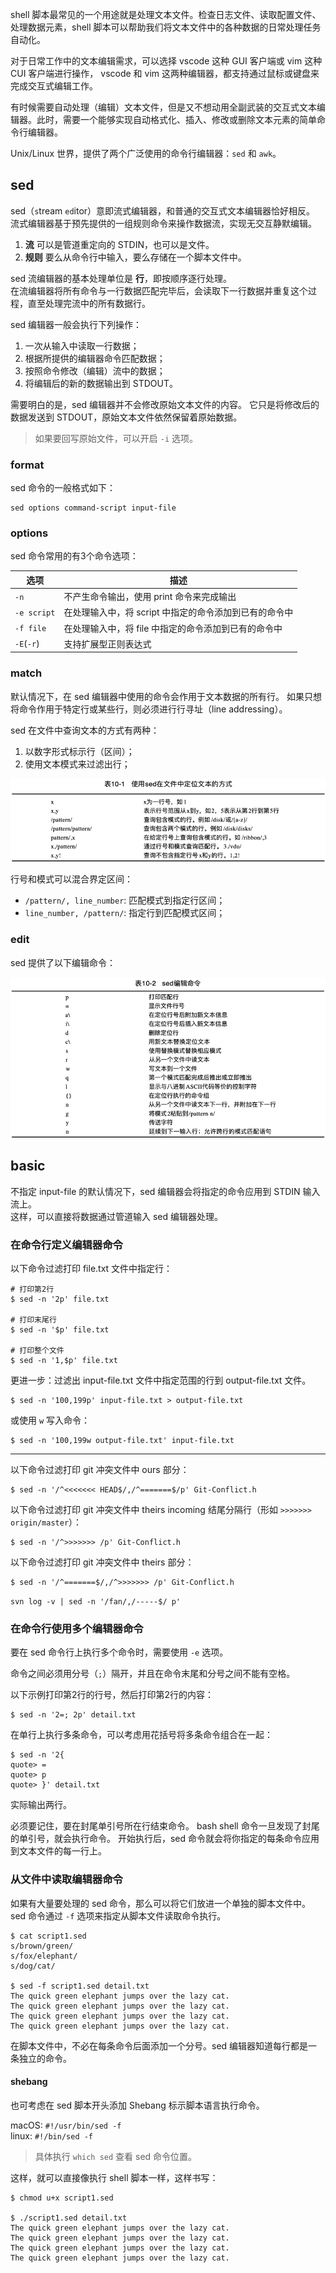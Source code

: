 
shell 脚本最常见的一个用途就是处理文本文件。检查日志文件、读取配置文件、处理数据元素，shell 脚本可以帮助我们将文本文件中的各种数据的日常处理任务自动化。

对于日常工作中的文本编辑需求，可以选择 vscode 这种 GUI 客户端或 vim 这种 CUI 客户端进行操作，
vscode 和 vim 这两种编辑器，都支持通过鼠标或键盘来完成交互式编辑工作。

有时候需要自动处理（编辑）文本文件，但是又不想动用全副武装的交互式文本编辑器。此时，需要一个能够实现自动格式化、插入、修改或删除文本元素的简单命令行编辑器。

Unix/Linux 世界，提供了两个广泛使用的命令行编辑器：`sed` 和 `awk`。

## sed

sed（`s`tream `ed`itor）意即流式编辑器，和普通的交互式文本编辑器恰好相反。
流式编辑器基于预先提供的一组规则命令来操作数据流，实现无交互静默编辑。

1. **流** 可以是管道重定向的 STDIN，也可以是文件。  
2. **规则** 要么从命令行中输入，要么存储在一个脚本文件中。  

sed 流编辑器的基本处理单位是 **行**，即按顺序逐行处理。  
在流编辑器将所有命令与一行数据匹配完毕后，会读取下一行数据并重复这个过程，直至处理完流中的所有数据行。  

sed 编辑器一般会执行下列操作：

1. 一次从输入中读取一行数据；  
2. 根据所提供的编辑器命令匹配数据；  
3. 按照命令修改（编辑）流中的数据；  
4. 将编辑后的新的数据输出到 STDOUT。  

需要明白的是，sed 编辑器并不会修改原始文本文件的内容。
它只是将修改后的数据发送到 STDOUT，原始文本文件依然保留着原始数据。

> 如果要回写原始文件，可以开启 `-i` 选项。

### format

sed 命令的一般格式如下：

```
sed options command-script input-file
```

### options

sed 命令常用的有3个命令选项：

选项         | 描述
------------|------------------------------------------------
`-n`        | 不产生命令输出，使用 print 命令来完成输出
`-e script` | 在处理输入中，将 script 中指定的命令添加到已有的命令中
`-f file`   | 在处理输入中，将 file 中指定的命令添加到已有的命令中
`-E`(`-r`)  | 支持扩展型正则表达式

### match

默认情况下，在 sed 编辑器中使用的命令会作用于文本数据的所有行。
如果只想将命令作用于特定行或某些行，则必须进行行寻址（line addressing）。

sed 在文件中查询文本的方式有两种：

1. 以数字形式标示行（区间）；  
2. 使用文本模式来过滤出行；  

![sed-match](images/sed-match.png)

行号和模式可以混合界定区间：

- `/pattern/, line_number`: 匹配模式到指定行区间；  
- `line_number, /pattern/`: 指定行到匹配模式区间；  

### edit

sed 提供了以下编辑命令：

![sed-edit](images/sed-edit.png)

## basic

不指定 input-file 的默认情况下，sed 编辑器会将指定的命令应用到 STDIN 输入流上。  
这样，可以直接将数据通过管道输入 sed 编辑器处理。  

### 在命令行定义编辑器命令

以下命令过滤打印 file.txt 文件中指定行：

```
# 打印第2行
$ sed -n '2p' file.txt

# 打印末尾行
$ sed -n '$p' file.txt

# 打印整个文件
$ sed -n '1,$p' file.txt
```

更进一步：过滤出 input-file.txt 文件中指定范围的行到 output-file.txt 文件。

```
$ sed -n '100,199p' input-file.txt > output-file.txt
```

或使用 `w` 写入命令：

```
$ sed -n '100,199w output-file.txt' input-file.txt
```

---

以下命令过滤打印 git 冲突文件中 ours 部分：

```
$ sed -n '/^<<<<<<< HEAD$/,/^=======$/p' Git-Conflict.h
```

以下命令过滤打印 git 冲突文件中 theirs incoming 结尾分隔行（形如 `>>>>>>> origin/master`）：

```
$ sed -n '/^>>>>>>> /p' Git-Conflict.h
```

以下命令过滤打印 git 冲突文件中 theirs 部分：

```
$ sed -n '/^=======$/,/^>>>>>>> /p' Git-Conflict.h
```

`svn log -v | sed -n '/fan/,/-----$/ p'`

### 在命令行使用多个编辑器命令

要在 sed 命令行上执行多个命令时，需要使用 `-e` 选项。

命令之间必须用分号（`;`）隔开，并且在命令末尾和分号之间不能有空格。

以下示例打印第2行的行号，然后打印第2行的内容：

```
$ sed -n '2=; 2p' detail.txt
```

在单行上执行多条命令，可以考虑用花括号将多条命令组合在一起：

```
$ sed -n '2{
quote> =
quote> p
quote> }' detail.txt
```

实际输出两行。

必须要记住，要在封尾单引号所在行结束命令。
bash shell 命令一旦发现了封尾的单引号，就会执行命令。
开始执行后，sed 命令就会将你指定的每条命令应用到文本文件的每一行上。

### 从文件中读取编辑器命令

如果有大量要处理的 sed 命令，那么可以将它们放进一个单独的脚本文件中。
sed 命令通过 `-f` 选项来指定从脚本文件读取命令执行。

```
$ cat script1.sed
s/brown/green/
s/fox/elephant/
s/dog/cat/

$ sed -f script1.sed detail.txt
The quick green elephant jumps over the lazy cat.
The quick green elephant jumps over the lazy cat.
The quick green elephant jumps over the lazy cat.
The quick green elephant jumps over the lazy cat.
```

在脚本文件中，不必在每条命令后面添加一个分号。sed 编辑器知道每行都是一条独立的命令。

#### shebang

也可考虑在 sed 脚本开头添加 Shebang 标示脚本语言执行命令。

macOS: `#!/usr/bin/sed -f`  
linux: `#!/bin/sed -f`  

> 具体执行 `which sed` 查看 sed 命令位置。

这样，就可以直接像执行 shell 脚本一样，这样书写：

```
$ chmod u+x script1.sed

$ ./script1.sed detail.txt
The quick green elephant jumps over the lazy cat.
The quick green elephant jumps over the lazy cat.
The quick green elephant jumps over the lazy cat.
The quick green elephant jumps over the lazy cat.
```
